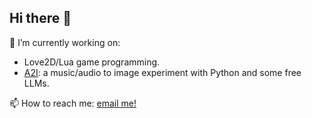 ## Hi there 👋
🔭 I’m currently working on:
- Love2D/Lua game programming.
- [A2I](https://github.com/westernesque/a2i): a music/audio to image experiment with Python and some free LLMs.

📫 How to reach me: [email me!](mailto:rachelgarzadaring@gmail.com)

<!--
**westernesque/westernesque** is a ✨ _special_ ✨ repository because its `README.md` (this file) appears on your GitHub profile.

Here are some ideas to get you started:

- 🔭 I’m currently working on ...
- 🌱 I’m currently learning ...
- 👯 I’m looking to collaborate on ...
- 🤔 I’m looking for help with ...
- 💬 Ask me about ...
- 📫 How to reach me: ...
- 😄 Pronouns: ...
- ⚡ Fun fact: ...
-->
